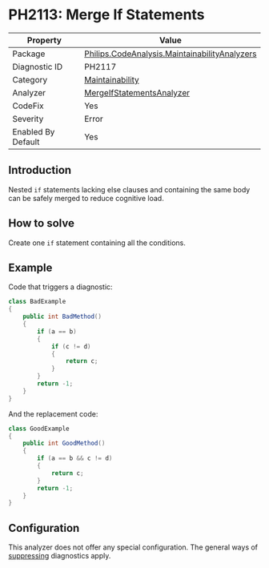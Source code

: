 # PH2113: Merge If Statements

| Property | Value  |
|--|--|
| Package | [Philips.CodeAnalysis.MaintainabilityAnalyzers](https://www.nuget.org/packages/Philips.CodeAnalysis.MaintainabilityAnalyzers) |
| Diagnostic ID | PH2117 |
| Category  | [Maintainability](../Maintainability.md) |
| Analyzer | [MergeIfStatementsAnalyzer](https://github.com/philips-software/roslyn-analyzers/blob/main/Philips.CodeAnalysis.MaintainabilityAnalyzers/Maintainability/MergeIfStatementsAnalyzer.cs)
| CodeFix  | Yes |
| Severity | Error |
| Enabled By Default | Yes |

## Introduction

Nested `if` statements lacking else clauses and containing the same body can be safely merged to reduce cognitive load.

## How to solve

Create one `if` statement containing all the conditions.

## Example

Code that triggers a diagnostic:
``` cs
class BadExample 
{
    public int BadMethod() 
    {
        if (a == b)
        {
            if (c != d)
            {
                return c;
            }
        }
        return -1;
    }
}
```

And the replacement code:
``` cs
class GoodExample 
{
    public int GoodMethod() 
    {
        if (a == b && c != d)
        {
            return c;
        }
        return -1;
    }
}
```

## Configuration

This analyzer does not offer any special configuration. The general ways of [suppressing](https://learn.microsoft.com/en-us/dotnet/fundamentals/code-analysis/suppress-warnings) diagnostics apply.
